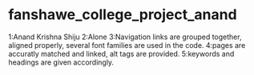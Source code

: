 # fanshawe_college_project_anand

1:Anand Krishna Shiju
2:Alone
3:Navigation links are grouped together, aligned properly, several font families are used in the code.
4:pages are accuratly matched and linked, alt tags are provided.
5:keywords and headings are given accordingly.
